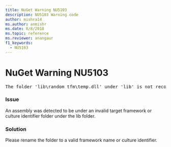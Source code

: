 ```yaml
---
title: NuGet Warning NU5103
description: NU5103 Warning code
author: mishra14
ms.author: anmishr
ms.date: 8/8/2018
ms.topic: reference
ms.reviewer: anangaur
f1_keywords: 
  - NU5103
---
```


# NuGet Warning NU5103
<pre>The folder 'lib\random_tfm\temp.dll' under 'lib' is not recognized as a valid framework name or a supported culture identifier. Rename it to a valid framework name or culture identifier.</pre>

### Issue

An assembly was detected to be under an invalid target framework or culture identifier folder under the lib folder.


### Solution

Please rename the folder to a valid framework name or culture identifier.

